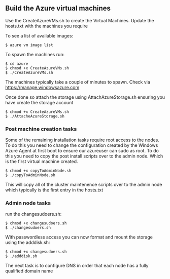 ## Build the Azure virtual machines
Use the CreateAzureVMs.sh to create the Virtual Machines. Update the hosts.txt with the machines you require

To see a list of available images:

```
$ azure vm image list
```

To spawn the machines run:

```
$ cd azure
$ chmod +x CreateAzureVMs.sh
$ ./CreateAzureVMs.sh
``` 

The machines typically take a couple of minutes to spawn. Check via https://manage.windowsazure.com

Once done so attach the storage using AttachAzureStorage.sh ensuring you have create the storage account

```
$ chmod +x CreateAzureVMs.sh
$ ./AttacheAzureStorage.sh
``` 

### Post machine creation tasks
Some of the remaining installation tasks require root access to the nodes. To do this you need to change the configuration created by the Windows Azure Agent at first boot to ensure our azureuser can sudo as root. To do this you need to copy the post install scripts over to the admin node. Which is the first virtual machine created.

```
$ chmod +x copyToAdminNode.sh
$ ./copyToAdminNode.sh
``` 

This will copy all of the cluster maintenence scripts over to the admin node which typically is the first entry in the hosts.txt


### Admin node tasks
run the changesudoers.sh:

```
$ chmod +x changesudoers.sh
$ ./changesudoers.sh
``` 
With passwordless access you can now format and mount the storage using the adddisk.sh:
```
$ chmod +x changesudoers.sh
$ ./adddisk.sh
``` 
The next task is to configure DNS in order that each node has a fully qualified domain name